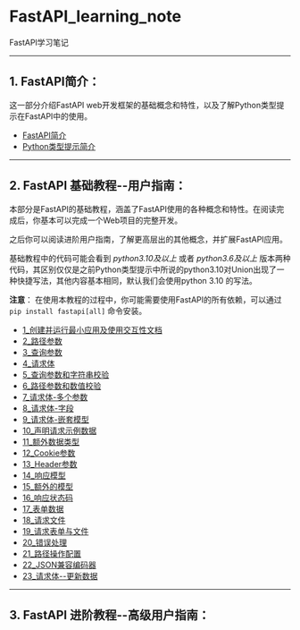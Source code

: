 # FastAPI_learning_note
FastAPI学习笔记

---

## 1. FastAPI简介：

这一部分介绍FastAPI web开发框架的基础概念和特性，以及了解Python类型提示在FastAPI中的使用。

- [FastAPI简介](./chapter0/FastAPI简介.md)
- [Python类型提示简介](./chapter0/Python类型提示简介.md)

---

## 2. FastAPI 基础教程--用户指南：

本部分是FastAPI的基础教程，涵盖了FastAPI使用的各种概念和特性。在阅读完成后，你基本可以完成一个Web项目的完整开发。

之后你可以阅读进阶用户指南，了解更高层出的其他概念，并扩展FastAPI应用。

基础教程中的代码可能会看到 *python3.10及以上* 或者 *python3.6及以上* 版本两种代码，其区别仅仅是之前Python类型提示中所说的python3.10对Union出现了一种快捷写法，其他内容基本相同，默认我们会使用python 3.10 的写法。

**注意**： 在使用本教程的过程中，你可能需要使用FastAPI的所有依赖，可以通过`pip install fastapi[all]` 命令安装。


- [1_创建并运行最小应用及使用交互性文档](./chapter1/1_创建并运行最小应用及使用交互性文档.md)
- [2_路径参数](chapter1/2_路径参数.md)
- [3_查询参数](chapter1/3_查询参数.md)
- [4_请求体](chapter1/4_请求体.md)
- [5_查询参数和字符串校验](chapter1/5_查询参数和字符串校验.md)
- [6_路径参数和数值校验](chapter1/6_路径参数和数值校验.md)
- [7_请求体-多个参数](chapter1/7_请求体-多个参数.md)
- [8_请求体-字段](chapter1/8_请求体-字段.md)
- [9_请求体-嵌套模型](chapter1/9_请求体-嵌套模型.md)
- [10_声明请求示例数据](chapter1/10_声明请求示例数据.md)
- [11_额外数据类型](chapter1/11_额外数据类型.md)
- [12_Cookie参数](chapter1/12_Cookie参数.md)
- [13_Header参数](chapter1/13_Header参数.md)
- [14_响应模型](chapter1/14_响应模型.md)
- [15_额外的模型](chapter1/15_额外的模型.md)
- [16_响应状态码](chapter1/16_响应状态码.md)
- [17_表单数据](chapter1/17_表单数据.md)
- [18_请求文件](chapter1/18_请求文件.md)
- [19_请求表单与文件](chapter1/19_请求表单与文件.md)
- [20_错误处理](chapter1/20_错误处理.md)
- [21_路径操作配置](chapter1/21_路径操作配置.md)
- [22_JSON兼容编码器](chapter1/22_JSON兼容编码器.md)
- [23_请求体--更新数据](chapter1/23_请求体--更新数据.md)

---

## 3. FastAPI 进阶教程--高级用户指南：

